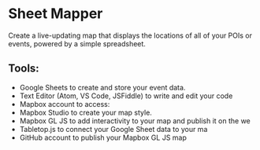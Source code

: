 # Sheet Mapper

Create a live-updating map that displays the locations of all of your POIs or events, powered by a simple spreadsheet.

## Tools:

- Google Sheets to create and store your event data. 
- Text Editor (Atom, VS Code, JSFiddle) to write and edit your code
- Mapbox account to access:
- Mapbox Studio to create your map style.
- Mapbox GL JS to add interactivity to your map and publish it on the we
- Tabletop.js to connect your Google Sheet data to your ma
- GitHub account to publish your Mapbox GL JS map

